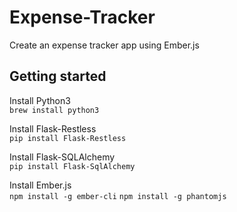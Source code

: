 # Expense-Tracker
Create an expense tracker app using Ember.js

## Getting started  
Install Python3    
`brew install python3`

Install Flask-Restless  
`pip install Flask-Restless`

Install Flask-SQLAlchemy  
`pip install Flask-SqlAlchemy`

Install Ember.js  
`npm install -g ember-cli`
`npm install -g phantomjs`
        